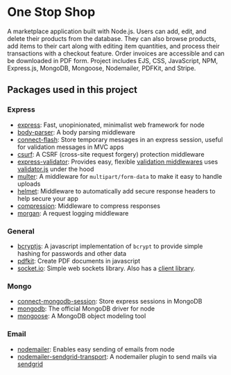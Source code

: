 # One Stop Shop

A marketplace application built with Node.js. Users can add, edit, and delete their products from the database. They can also browse products, add items to their cart along with editing item quantities, and process their transactions with a checkout feature. Order invoices are accessible and can be downloaded in PDF form. Project includes EJS, CSS, JavaScript, NPM, Express.js, MongoDB, Mongoose, Nodemailer, PDFKit, and Stripe.

## Packages used in this project
### Express
- [express](https://www.npmjs.com/package/express): Fast, unopinionated, minimalist web framework for node
- [body-parser](https://www.npmjs.com/package/body-parser): A body parsing middleware
- [connect-flash](https://www.npmjs.com/package/connect-flash): Store temporary messages in an express session, useful for validation messages in MVC apps
- [csurf](https://www.npmjs.com/package/csurf): A CSRF (cross-site request forgery) protection middleware
- [express-validator](https://www.npmjs.com/package/express-validator): Provides easy, flexible [validation middlewares](https://express-validator.github.io/docs/) uses [validator.js](https://github.com/validatorjs/validator.js) under the hood
- [multer](https://www.npmjs.com/package/multer): A middleware for `multipart/form-data` to make it easy to handle uploads
- [helmet](https://www.npmjs.com/package/helmet): Middleware to automatically add secure response headers to help secure your app
- [compression](https://www.npmjs.com/package/compression): Middleware to compress responses
- [morgan](https://www.npmjs.com/package/morgan): A request logging middleware
### General
- [bcryptjs](https://www.npmjs.com/package/bcryptjs): A javascript implementation of `bcrypt` to provide simple hashing for passwords and other data
- [pdfkit](http://pdfkit.org/): Create PDF documents in javascript
- [socket.io](https://www.npmjs.com/package/socket.io): Simple web sockets library. Also has a [client library](https://github.com/socketio/socket.io-client).
### Mongo
- [connect-mongodb-session](https://www.npmjs.com/package/connect-mongodb-session): Store express sessions in MongoDB
- [mongodb](https://www.npmjs.com/package/mongodb): The official MongoDB driver for node
- [mongoose](https://www.npmjs.com/package/mongoose): A MongoDB object modeling tool
### Email
- [nodemailer](https://www.npmjs.com/package/nodemailer): Enables easy sending of emails from node
- [nodemailer-sendgrid-transport](https://www.npmjs.com/package/nodemailer-sendgrid-transport): A nodemailer plugin to send mails via [sendgrid](https://sendgrid.com/)
